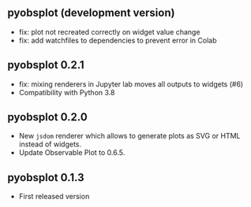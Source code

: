 ## pyobsplot (development version)

- fix: plot not recreated correctly on widget value change
- fix: add watchfiles to dependencies to prevent error in Colab

## pyobsplot 0.2.1

- fix: mixing renderers in Jupyter lab moves all outputs to widgets (#6)
- Compatibility with Python 3.8

## pyobsplot 0.2.0

- New `jsdom` renderer which allows to generate plots as SVG or HTML instead of widgets.
- Update Observable Plot to 0.6.5.

## pyobsplot 0.1.3

- First released version